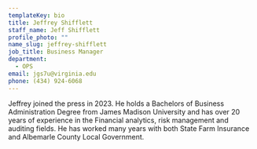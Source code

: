 ```yaml
---
templateKey: bio
title: Jeffrey Shifflett
staff_name: Jeff Shifflett
profile_photo: ""
name_slug: jeffrey-shifflett
job_title: Business Manager
department:
  - OPS
email: jgs7u​@​virginia.edu
phone: (434) 924-6068
---
```

Jeffrey joined the press in 2023. He holds a Bachelors of Business Administration Degree from James Madison University and has over 20 years of experience in the Financial analytics, risk management and auditing fields. He has worked many years with both State Farm Insurance and Albemarle County Local Government.